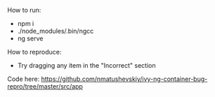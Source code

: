 How to run:
* npm i
* ./node_modules/.bin/ngcc
* ng serve

How to reproduce:
* Try dragging any item in the "Incorrect" section

Code here: https://github.com/nmatushevskiy/ivy-ng-container-bug-repro/tree/master/src/app

